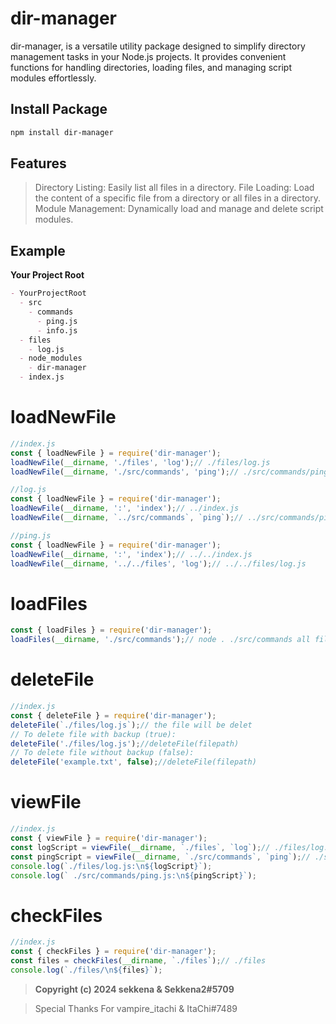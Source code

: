 # dir-manager
dir-manager, is a versatile utility package designed to simplify directory management tasks in your Node.js projects. It provides convenient functions for handling directories, loading files, and managing script modules effortlessly.

## Install Package
```bash
npm install dir-manager
```

## Features
> Directory Listing: Easily list all files in a directory.
> File Loading: Load the content of a specific file from a directory or all files in a directory.
> Module Management: Dynamically load and manage and delete script modules.

## Example
**Your Project Root**
```markdown
- YourProjectRoot
  - src
    - commands
      - ping.js
      - info.js
  - files
    - log.js
  - node_modules
    - dir-manager
  - index.js
```
# loadNewFile

```javascript
//index.js
const { loadNewFile } = require('dir-manager');
loadNewFile(__dirname, './files', 'log');// ./files/log.js
loadNewFile(__dirname, './src/commands', 'ping');// ./src/commands/ping.js
```
```javascript
//log.js
const { loadNewFile } = require('dir-manager');
loadNewFile(__dirname, ':', 'index');// ../index.js
loadNewFile(__dirname, `../src/commands`, `ping`);// ../src/commands/ping.js
```
```javascript
//ping.js
const { loadNewFile } = require('dir-manager');
loadNewFile(__dirname, ':', 'index');// ../../index.js
loadNewFile(__dirname, '../../files', 'log');// ../../files/log.js
```

# loadFiles

```javascript
const { loadFiles } = require('dir-manager');
loadFiles(__dirname, './src/commands');// node . ./src/commands all files in the directory

```


# deleteFile

```javascript
//index.js
const { deleteFile } = require('dir-manager');
deleteFile(`./files/log.js`);// the file will be delet
// To delete file with backup (true):
deleteFile('./files/log.js');//deleteFile(filepath)
// To delete file without backup (false):
deleteFile('example.txt', false);//deleteFile(filepath)

```

# viewFile

```javascript
//index.js
const { viewFile } = require('dir-manager');
const logScript = viewFile(__dirname, `./files`, `log`);// ./files/log.js
const pingScript = viewFile(__dirname, `./src/commands`, `ping`);// ./src/commands/ping.js
console.log(`./files/log.js:\n${logScript}`); 
console.log(` ./src/commands/ping.js:\n${pingScript}`);
```

# checkFiles

```javascript
//index.js
const { checkFiles } = require('dir-manager');
const files = checkFiles(__dirname, `./files`);// ./files
console.log(`./files/\n${files}`);

```


> **Copyright (c) 2024 sekkena & Sekkena2#5709**


> Special Thanks For vampire_itachi & ItaChi#7489

